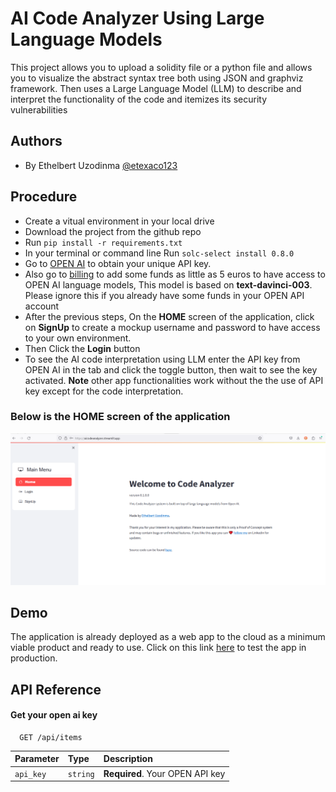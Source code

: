 
# AI Code Analyzer Using Large Language Models

This project allows you to upload a solidity file or a python file and allows you to visualize the abstract syntax tree both using JSON and graphviz framework. Then uses a Large Language Model (LLM) to describe and interpret the functionality of the code and itemizes its security vulnerabilities


## Authors

- By Ethelbert Uzodinma [@etexaco123](https://www.github.com/etexaco123)


## Procedure
- Create a vitual environment in your local drive
- Download the project from the github repo
- Run `pip install -r requirements.txt`
- In your terminal or command line Run `solc-select install 0.8.0`
- Go to [OPEN AI](https://platform.openai.com/account/api-keys) to obtain your unique API key. 
- Also go to [billing](https://platform.openai.com/account/billing/overview) to add some funds as little as 5 euros to have access to OPEN AI language models, This model is based on **text-davinci-003**. Please ignore this if you already have some funds in your OPEN API account
- After the previous steps, On the **HOME** screen of the application, click on **SignUp** to create a mockup username and password to have access to your own environment.
- Then Click the **Login** button
- To see the AI code interpretation using LLM enter the API key from OPEN AI in the tab and click the toggle button, then wait to see the key activated. **Note** other app functionalities work without the the use of API key except for the code interpretation.

  
  
### Below is the HOME screen of the application
  

![Alt](https://github.com/etexaco123/AI_code_analyzer/blob/main/code_analyzer.png?raw=true)
## Demo

The application is already deployed as a web app to the cloud as a minimum viable product and ready to use. Click on this link [here](https://aicodeanalyzer.streamlit.app/) to test the app in production.


## API Reference

#### Get your open ai key

```http
  GET /api/items
```

| Parameter | Type     | Description                |
| :-------- | :------- | :------------------------- |
| `api_key` | `string` | **Required**. Your OPEN API key |







